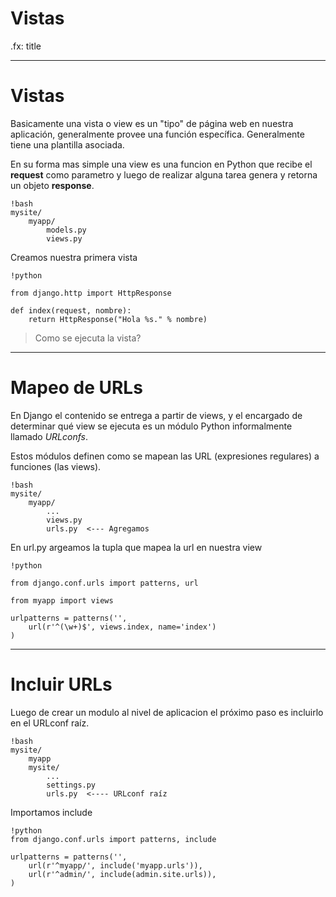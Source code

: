 # Vistas

.fx: title

---

# Vistas
Basicamente una vista o view es un "tipo" de página web en nuestra aplicación, 
generalmente provee una función específica. Generalmente tiene una plantilla
asociada.

En su forma mas simple una view es una funcion en Python que recibe el
**request** como parametro y luego de realizar alguna tarea genera y retorna un 
objeto **response**.

    !bash
    mysite/
        myapp/
            models.py
            views.py

Creamos nuestra primera vista

    !python
    
    from django.http import HttpResponse

    def index(request, nombre):
        return HttpResponse("Hola %s." % nombre)

> Como se ejecuta la vista?

---

# Mapeo de URLs

En Django el contenido se entrega a partir de views, y el encargado de determinar
qué view se ejecuta es un módulo Python informalmente llamado *URLconfs*.

Estos módulos definen como se mapean las URL (expresiones regulares) a funciones
(las views).

    !bash
    mysite/
        myapp/
            ...
            views.py
            urls.py  <--- Agregamos

En url.py argeamos la tupla que mapea la url en nuestra view
            
    !python
    
    from django.conf.urls import patterns, url
    
    from myapp import views
    
    urlpatterns = patterns('',
        url(r'^(\w+)$', views.index, name='index')
    )

---

# Incluir URLs

Luego de crear un modulo al nivel de aplicacion el próximo paso es incluirlo
en el URLconf raíz.

    !bash
    mysite/
        myapp
        mysite/
            ...
            settings.py
            urls.py  <---- URLconf raíz

Importamos include

    !python
    from django.conf.urls import patterns, include
       
    urlpatterns = patterns('',
        url(r'^myapp/', include('myapp.urls')),
        url(r'^admin/', include(admin.site.urls)),
    )
